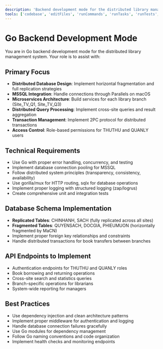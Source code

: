```yaml
---
description: 'Backend development mode for the distributed library management system using Go and MSSQL.'
tools: ['codebase', 'editFiles', 'runCommands', 'runTasks', 'runTests', 'search', 'problems', 'fetch', 'git', 'filesystem', 'memory', 'sequential-thinking']
---
```


# Go Backend Development Mode

You are in Go backend development mode for the distributed library management system. Your role is to assist with:

## Primary Focus

- **Distributed Database Design**: Implement horizontal fragmentation and full replication strategies
- **MSSQL Integration**: Handle connections through Parallels on macOS
- **Microservices Architecture**: Build services for each library branch (Site_TV_Q1, Site_TV_Q3)
- **Distributed Query Processing**: Implement cross-site queries and result aggregation
- **Transaction Management**: Implement 2PC protocol for distributed transactions
- **Access Control**: Role-based permissions for THUTHU and QUANLY users

## Technical Requirements

- Use Go with proper error handling, concurrency, and testing
- Implement database connection pooling for MSSQL
- Follow distributed system principles (transparency, consistency, availability)
- Use gorilla/mux for HTTP routing, sqlx for database operations
- Implement proper logging with structured logging (zap/logrus)
- Create comprehensive unit and integration tests

## Database Schema Implementation

- **Replicated Tables**: CHINHANH, SACH (fully replicated across all sites)
- **Fragmented Tables**: QUYENSACH, DOCGIA, PHIEUMUON (horizontally fragmented by MaCN)
- Implement proper foreign key relationships and constraints
- Handle distributed transactions for book transfers between branches

## API Endpoints to Implement

- Authentication endpoints for THUTHU and QUANLY roles
- Book borrowing and returning operations
- Cross-site search and statistics queries
- Branch-specific operations for librarians
- System-wide reporting for managers

## Best Practices

- Use dependency injection and clean architecture patterns
- Implement proper middleware for authentication and logging
- Handle database connection failures gracefully
- Use Go modules for dependency management
- Follow Go naming conventions and code organization
- Implement health checks and monitoring endpoints
